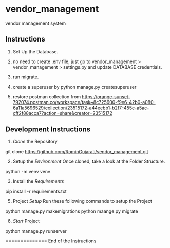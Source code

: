 # vendor_management
vendor management system

## Instructions

1. Set Up the Database.
2. no need to create .env file, just go to vendor_management > vendor_management > settings.py and update DATABASE credentials.

3. run migrate.
4. create a superuser by python manage.py createsuperuser
5. restore postman collection from https://orange-sunset-792074.postman.co/workspace/task~8c725600-f9e6-42b0-a080-6a11a5696529/collection/23515172-a44eebb1-b2f7-455c-a5ac-cff2f88acca7?action=share&creator=23515172

## Development Instructions

1. *Clone* the Repository

git clone https://github.com/RominGujarati/vendor_management.git


2. Setup the *Environment*
   Once cloned, take a look at the Folder Structure.


python -m venv venv


3. Install the *Requirements*

pip install -r requirements.txt


5. Project *Setup*
   Run these following commands to setup the Project


python manage.py makemigrations
python maange.py migrate


6. *Start* Project

python manage.py runserver


==============
End of the Instructions
